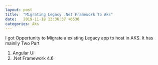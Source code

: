 ```yaml
---
layout: post
title:  "Migrating Legacy .Net Framework To Aks"
date:   2019-11-18 13:36:37 +0530
categories: Aks
---
```

I got Oppertunity to Migrate a existing  Legacy app to host in AKS.
It has mainlly Two Part 
1.  Angular UI
2. .Net Framework 4.6   
